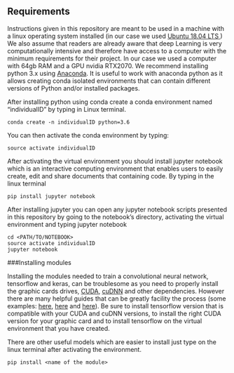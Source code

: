 ## Requirements
Instructions given in this repository are meant to be used in a machine with a linux operating system installed (in our case we used [Ubuntu 18.04 LTS ](https://ubuntu.com/download/desktop))
We also assume that readers are already aware that deep Learning is very computationally intensive and therefore have access to a computer with the minimum requirements for their project. In our case we used a computer with 64gb RAM and a GPU nvidia RTX2070. 
We recommend installing python 3.x using [Anaconda](https://www.anaconda.com/distribution/). It is useful to work with anaconda python as it allows creating conda isolated environments that can contain different versions of Python and/or installed packages. 

After installing python using conda create a conda environment named “individualID” by typing in Linux terminal.
```console
conda create -n individualID python=3.6
```
You can then activate the conda environment by typing:
```console
source activate individualID
```
After activating the virtual environment you should install jupyter notebook which is an interactive computing environment that enables users to easily create, edit and share documents that containing code. By typing in the linux terminal
```console
pip install jupyter notebook
```
After installing jupyter you can open any jupyter notebook scripts presented in this repository by going to the notebook’s directory, activating the virtual environment and typing jupyter notebook 
```console
cd <PATH/TO/NOTEBOOK>
source activate individualID
jupyter notebook
```
###Installing modules

Installing the modules needed to train a convolutional neural network, tensorflow and keras, can be troublesome as you need to properly install the graphic cards drives, [CUDA]( https://developer.nvidia.com/cuda-zone), [cuDNN](https://developer.nvidia.com/cudnn) and other dependencies. However there are many helpful guides that can be greatly facility the process (some examples: [here]( https://docs.nvidia.com/cuda/cuda-installation-guide-linux/index.html?source=post_page---------------------------), [here](https://medium.com/@vitali.usau/install-cuda-10-0-cudnn-7-3-and-build-tensorflow-gpu-from-source-on-ubuntu-18-04-3daf720b83fe) and [here]( https://www.pyimagesearch.com/2019/01/30/ubuntu-18-04-install-tensorflow-and-keras-for-deep-learning/)). Be sure to install tensorflow version that is compatible with your CUDA and cuDNN versions, to install the right CUDA version for your graphic card and to install tensorflow on the virtual environment that you have created.

There are other useful models which are easier to install just type on the linux terminal after activating the environment.
```console
pip install <name of the module>
```
